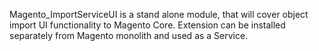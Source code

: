 Magento_ImportServiceUI is a stand alone module, that will cover object import UI functionality to Magento Core.
Extension can be installed separately from Magento monolith and used as a Service.